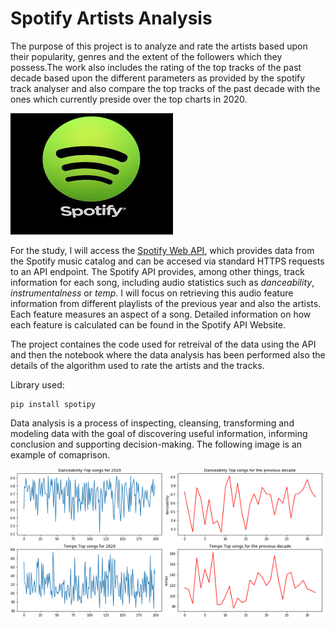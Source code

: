 # Spotify Artists Analysis

The purpose of this project is to analyze and rate the artists based upon their popularity, genres and the extent of the followers which they possess.The work also includes the rating of the top tracks of the past decade based upon the different parameters as provided by the spotify track analyser and also compare the top tracks of the past decade with the ones which currently preside over the top charts in 2020.

![VGG16 Model Architecture](data/logo.jpg)


For the study, I will access the [Spotify Web API](https://beta.developer.spotify.com/web-api/), which provides data from the Spotify music catalog and can be accesed via standard HTTPS requests to an API endpoint. The Spotify API provides, among other things, track information for each song, including audio statistics such as *danceability*, *instrumentalness* or *temp*. I will focus on retrieving this audio feature information from different playlists of the previous year and also the artists. Each feature measures an aspect of a song. Detailed information on how each feature is calculated can be found in the Spotify API Website.

The project containes the code used for retreival of the data using the API and then the notebook where the data analysis has been performed also the details of the algorithm used to rate the artists and the tracks.

Library used:
```
pip install spotipy
```

Data analysis is a process of inspecting, cleansing, transforming and modeling data with the goal of discovering useful information, informing conclusion and supporting decision-making.
The following image is an example of comaprison.

![Direct Comparison of it](image.png)

